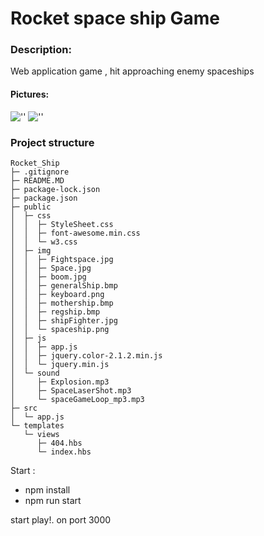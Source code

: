 # Rocket space ship Game 

### Description:
Web application game , hit approaching enemy spaceships
#### Pictures:
![''](https://user-images.githubusercontent.com/33747218/137724188-c7b33d89-3dc0-47e2-bb63-9cdfd28d2589.png)
![''](https://user-images.githubusercontent.com/33747218/137724203-7188b1ff-a5de-42e0-b773-2272f7b79bad.png)

### Project structure
```
Rocket_Ship
├─ .gitignore
├─ README.MD
├─ package-lock.json
├─ package.json
├─ public
│  ├─ css
│  │  ├─ StyleSheet.css
│  │  ├─ font-awesome.min.css
│  │  └─ w3.css
│  ├─ img
│  │  ├─ Fightspace.jpg
│  │  ├─ Space.jpg
│  │  ├─ boom.jpg
│  │  ├─ generalShip.bmp
│  │  ├─ keyboard.png
│  │  ├─ mothership.bmp
│  │  ├─ regship.bmp
│  │  ├─ shipFighter.jpg
│  │  └─ spaceship.png
│  ├─ js
│  │  ├─ app.js
│  │  ├─ jquery.color-2.1.2.min.js
│  │  └─ jquery.min.js
│  └─ sound
│     ├─ Explosion.mp3
│     ├─ SpaceLaserShot.mp3
│     └─ spaceGameLoop_mp3.mp3
├─ src
│  └─ app.js
└─ templates
   └─ views
      ├─ 404.hbs
      └─ index.hbs

```

Start :
- npm install 
- npm run start

start play!. on port 3000
